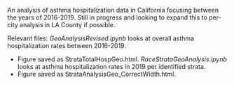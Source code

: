 An analysis of asthma hospitalization data in California focusing between the years of 2016-2019. Still in progress and looking to expand this to per-city analysis in LA County if possible. 

Relevant files:
_GeoAnalysisRevised.ipynb_ looks at overall asthma hospitalization rates between 2016-2019.
- Figure saved as StrataTotalHospGeo.html.
_RaceStrataGeoAnalysis.ipynb_ looks at asthma hospitalization rates in 2019 per identified strata.
- Figure saved as StrataAnalysisGeo_CorrectWidth.html.


